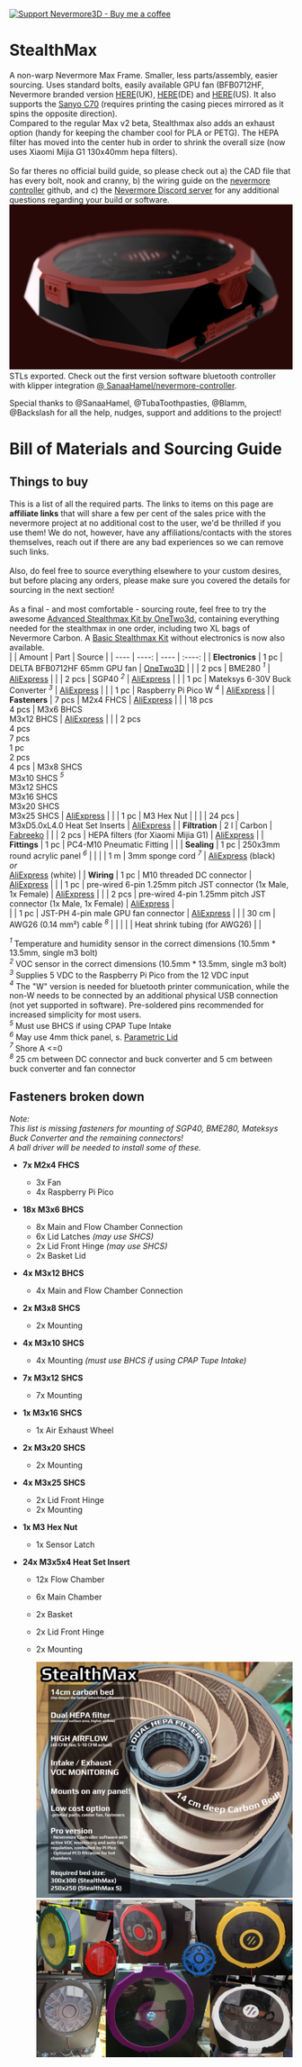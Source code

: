 [![Support Nevermore3D - Buy me a coffee](https://img.shields.io/badge/Support%20Nevermore3D%20-Buy%20me%20a%20coffee-orange.svg)](https://www.buymeacoffee.com/nevermore3d)

# StealthMax

A non-warp Nevermore Max Frame. Smaller, less parts/assembly, easier sourcing. Uses standard bolts, easily available GPU fan (BFB0712HF, Nevermore branded version [HERE](https://www.onetwo3d.co.uk/product/nevermore-bfb0712hf-65mm-fan/?wpam_id=2)(UK), [HERE](https://www.replimat.eu/nevermore-bfb0712hf-fan-65mm/rt10136)(DE) and [HERE](https://kb-3d.com/store/fans/983-nevermore-65mm-blower-cage-fan-for-stealthmax-1694204852771.html)(US). It also supports the [Sanyo C70](https://products.sanyodenki.com/en/sanace/dc/centrifugal-fan/9TD12P6G001/) (requires printing the casing pieces mirrored as it spins the opposite direction). <BR>Compared to the regular Max v2 beta, Stealthmax also adds an exhaust option (handy for keeping the chamber cool for PLA or PETG). The HEPA filter has moved into the center hub in order to shrink the overall size (now uses Xiaomi Mijia G1 130x40mm hepa filters).<BR><BR>
So far theres no official build guide, so please check out a) the CAD file that has every bolt, nook and cranny, b) the wiring guide on the [nevermore controller](https://github.com/SanaaHamel/nevermore-controller) github, and c) the [Nevermore Discord server](https://discord.gg/H8tZ9fZVQ4) for any additional questions regarding your build or software. 
![StealthMax](./StealthMax.png)
STLs exported. Check out the first version software bluetooth controller with klipper integration [@ SanaaHamel/nevermore-controller](https://github.com/SanaaHamel/nevermore-controller).

Special thanks to @SanaaHamel, @TubaToothpasties, @Blamm, @Backslash for all the help, nudges, support and additions to the project!

# Bill of Materials and Sourcing Guide
## Things to buy
This is a list of all the required parts. The links to items on this page are **affiliate links** that will share a few per cent of the sales price with the nevermore project at no additional cost to the user, we'd be thrilled if you use them! We do not, however, have any affiliations/contacts with the stores themselves, reach out if there are any bad experiences so we can remove such links.<br><br>Also, do feel free to source everything elsewhere to your custom desires, but before placing any orders, please make sure you covered the details for sourcing in the next section!<br><br> As a final - and most comfortable - sourcing route, feel free to try the awesome [Advanced Stealthmax Kit by OneTwo3d](https://www.onetwo3d.co.uk/product/nevermore-stealthmax-filter-kit/?wpam_id=2), containing everything needed for the stealthmax in one order, including two XL bags of Nevermore Carbon. A [Basic Stealthmax Kit](https://www.onetwo3d.co.uk/product/nevermore-stealthmax-filter-kit-basic/?wpam_id=2) without electronics is now also available.<br>
|                      | Amount                                            | Part                                                                                           | Source                                                                                                                                     |
| ----                 | ----:                                             | ----                                                                                           | :----:                                                                                                                                     |
| **Electronics**      |  1 pc                                             | DELTA BFB0712HF 65mm GPU fan                                                                   | [OneTwo3D](https://www.onetwo3d.co.uk/product/nevermore-bfb0712hf-65mm-fan/)                                                               |
|                      |  2 pcs                                            | BME280 *<sup>1</sup>*                                                                          | [AliExpress](https://s.click.aliexpress.com/e/_DCjWhgZ)                                                                                    |
|                      |  2 pcs                                            | SGP40 *<sup>2</sup>*                                                                           | [AliExpress](https://s.click.aliexpress.com/e/_DE5jOTT)                                                                                    |
|                      |  1 pc                                             | Mateksys 6-30V Buck Converter *<sup>3</sup>*                                                   | [AliExpress](https://s.click.aliexpress.com/e/_oEkrGWR)                                                                                    |
|                      |  1 pc                                             | Raspberry Pi Pico W *<sup>4</sup>*                                                             | [AliExpress](https://s.click.aliexpress.com/e/_okun5yX)                                                                                    |
| **Fasteners**        |  7 pcs                                            | M2x4 FHCS                                                                                      | [AliExpress](https://s.click.aliexpress.com/e/_Dd3ZxlT)                                                                                    |
|                      | 18 pcs<br>4 pcs                                   | M3x6 BHCS<br>M3x12 BHCS                                                                        | [AliExpress](https://s.click.aliexpress.com/e/_DduS2Vn)                                                                                    |
|                      | 2 pcs<br>4 pcs<br>7 pcs<br>1 pc<br>2 pcs<br>4 pcs | M3x8 SHCS<br>M3x10 SHCS *<sup>5</sup>*<br>M3x12 SHCS<br>M3x16 SHCS<br>M3x20 SHCS<br>M3x25 SHCS | [AliExpress](https://s.click.aliexpress.com/e/_DkxhzGZ)                                                                                    |
|                      |  1 pc                                             | M3 Hex Nut                                                                                     |                                                                                                                                            |
|                      | 24 pcs                                            | M3xD5.0xL4.0 Heat Set Inserts                                                                  | [AliExpress](https://s.click.aliexpress.com/e/_DeVF8rT)                                                                                    |
| **Filtration**       |  2 l                                              | Carbon                                                                                         | [Fabreeko](https://www.fabreeko.com/products/nevermore-carbon?variant=43205733482751)                                                      |
|                      |  2 pcs                                            | HEPA filters (for Xiaomi Mijia G1)                                                             | [AliExpress](https://s.click.aliexpress.com/e/_EGPsFBt)                                                                                    |
| **Fittings**         |  1 pc                                             | PC4-M10 Pneumatic Fitting                                                                      |                                                                                                                                            |
| **Sealing**          |  1 pc                                             | 250x3mm round acrylic panel *<sup>6</sup>*                                                     |                                                                                                                                            |
|                      |  1 m                                              | 3mm sponge cord *<sup>7</sup>*                                                                 | [AliExpress](https://s.click.aliexpress.com/e/_DCBnSol) (black)<br>*or*<br>[AliExpress](https://s.click.aliexpress.com/e/_DnnezK9) (white) |
| **Wiring**           |  1 pc                                             | M10 threaded DC connector                                                                      | [AliExpress](https://www.aliexpress.com/item/33001103693.html?spm=a2g0o.order_list.order_list_main.89.50ea1802RQAeZj)                      |
|                      |  1 pc                                             | pre-wired 6-pin 1.25mm pitch JST connector (1x Male, 1x Female)                                | [AliExpress](https://s.click.aliexpress.com/e/_mL6z69Y)                                                                                    |
|                      |  2 pcs                                            | pre-wired 4-pin 1.25mm pitch JST connector (1x Male, 1x Female)                                | [AliExpress](https://s.click.aliexpress.com/e/_mL6z69Y)                                                                                    |     
|                      |  1 pc                                             | JST-PH 4-pin male GPU fan connector                                                            | [AliExpress](https://s.click.aliexpress.com/e/_DklkchV)                                                                                    |
|                      |  30 cm                                            | AWG26 (0.14 mm²) cable *<sup>8</sup>*                                                          |                                                                                                                                            |
|                      |                                                   | Heat shrink tubing (for AWG26)                                                                 |                                                                                                                                            |


*<sup>1</sup>*  Temperature and humidity sensor in the correct dimensions (10.5mm * 13.5mm, single m3 bolt)<br>
*<sup>2</sup>*  VOC sensor in the correct dimensions (10.5mm * 13.5mm, single m3 bolt)<br>
*<sup>3</sup>*  Supplies 5 VDC to the Raspberry Pi Pico from the 12 VDC input<br>
*<sup>4</sup>*  The "W" version is needed for bluetooth printer communication, while the non-W needs to be connected by an additional physical USB connection (not yet supported in software). Pre-soldered pins recommended for increased simplicity for most users.<br>
*<sup>5</sup>*  Must use BHCS if using CPAP Tupe Intake<br>
*<sup>6</sup>*  May use 4mm thick panel, s. [Parametric Lid](Parametric_Lid_stealthmax.f3d)<br>
*<sup>7</sup>*  Shore A <=0<br>
*<sup>8</sup>*  25 cm between DC connector and buck converter and 5 cm between buck converter and fan connector

## Fasteners broken down
*Note:*<br>
*This list is missing fasteners for mounting of SGP40, BME280, Mateksys Buck Converter and the remaining connectors!*<br>
*A ball driver will be needed to install some of these.*<br>
- **7x M2x4 FHCS**
    - 3x Fan
    - 4x Raspberry Pi Pico
 
- **18x M3x6 BHCS**
    - 8x Main and Flow Chamber Connection
    - 6x Lid Latches *(may use SHCS)*
    - 2x Lid Front Hinge *(may use SHCS)*
    - 2x Basket Lid
   
- **4x M3x12 BHCS**
    - 4x Main and Flow Chamber Connection
 
- **2x M3x8 SHCS**
    - 2x Mounting
 
- **4x M3x10 SHCS**
    - 4x Mounting *(must use BHCS if using CPAP Tupe Intake)*
 
- **7x M3x12 SHCS**
    - 7x Mounting
 
- **1x M3x16 SHCS**
    - 1x Air Exhaust Wheel
 
- **2x M3x20 SHCS**
    - 2x Mounting
 
- **4x M3x25 SHCS**
    - 2x Lid Front Hinge
    - 2x Mounting
 
- **1x M3 Hex Nut**
    - 1x Sensor Latch

- **24x M3x5x4 Heat Set Insert**
    - 12x Flow Chamber
    - 6x Main Chamber
    - 2x Basket
    - 2x Lid Front Hinge
    - 2x Mounting

      ![StealthMax](./SM_PROMO_small.png)
      ![StealthMax](./SM_builds_small.png)
